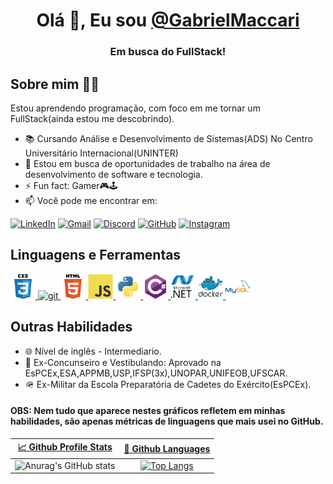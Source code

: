 <h1 align="center">Olá 👋, Eu sou <a href=https://www.linkedin.com/in/gabriel-maccari-55b92331b/>@GabrielMaccari</a></h1>
<h3 align="center">Em busca do FullStack!</h3>

## Sobre mim 👩🏻
Estou aprendendo programação, com foco em me tornar um FullStack(ainda estou me descobrindo).
- 📚 Cursando Análise e Desenvolvimento de Sistemas(ADS) No Centro Universitário Internacional(UNINTER)
- 💼 Estou em busca de oportunidades de trabalho na área de desenvolvimento de software e tecnologia.
- ⚡ Fun fact: Gamer🎮🕹️
- 📫 Você pode me encontrar em:
  

[![LinkedIn](https://img.shields.io/badge/LinkedIn-0077B5?style=for-the-badge&logo=linkedin&logoColor=white&color=0FE688)](https://www.linkedin.com/in/gabrielmaccari/)
[![Gmail](https://img.shields.io/badge/Gmail-333333?style=for-the-badge&logo=gmail&logoColor=white&color=3A6653)](mailto:gabrielmaccari5@gmail.com)
[![Discord](https://img.shields.io/badge/Discord-7289DA?style=for-the-badge&logo=discord&logoColor=white&color=0FE688)](https://discord.com/channels/@bielzinmm1280/)
[![GitHub](https://img.shields.io/badge/GitHub-100000?style=for-the-badge&logo=github&logoColor=white&color=3A6653)](https://github.com/gabrielmaccari)
[![Instagram](https://img.shields.io/badge/-Instagram-%23E4405F?style=for-the-badge&logo=instagram&logoColor=white&color=0FE688)](https://www.instagram.com/gabrielmaccarii/)


## Linguagens e Ferramentas
<p align="left">
  <a href="https://www.w3schools.com/css/" target="_blank" rel="noreferrer"> <img src="https://raw.githubusercontent.com/devicons/devicon/master/icons/css3/css3-original-wordmark.svg" alt="css3" width="40" height="40"/> </a>
  <a href="https://git-scm.com/" target="_blank" rel="noreferrer"> <img src="https://www.vectorlogo.zone/logos/git-scm/git-scm-icon.svg" alt="git" width="40" height="40"/> </a>
  <a href="https://www.w3.org/html/" target="_blank" rel="noreferrer"> <img src="https://raw.githubusercontent.com/devicons/devicon/master/icons/html5/html5-original-wordmark.svg" alt="html5" width="40" height="40"/> </a>
  <a href="https://developer.mozilla.org/en-US/docs/Web/JavaScript" target="_blank" rel="noreferrer"> <img src="https://raw.githubusercontent.com/devicons/devicon/master/icons/javascript/javascript-original.svg" alt="javascript" width="40" height="40"/> </a>
  <a href="https://www.python.org" target="_blank" rel="noreferrer"> <img src="https://raw.githubusercontent.com/devicons/devicon/master/icons/python/python-original.svg" alt="python" width="40" height="40"/> </a>
  <a href="https://docs.microsoft.com/en-us/dotnet/csharp/" target="_blank" rel="noreferrer"> <img src="https://raw.githubusercontent.com/devicons/devicon/master/icons/csharp/csharp-original.svg" alt="csharp" width="40" height="40"/> </a>
  <a href="https://dotnet.microsoft.com/" target="_blank" rel="noreferrer"> <img src="https://raw.githubusercontent.com/devicons/devicon/master/icons/dot-net/dot-net-original-wordmark.svg" alt="dotnet" width="40" height="40"/> </a>
  <a href="https://www.docker.com/" target="_blank" rel="noreferrer"> <img src="https://raw.githubusercontent.com/devicons/devicon/master/icons/docker/docker-original-wordmark.svg" alt="docker" width="40" height="40"/> </a>
  <a href="https://www.mysql.com/" target="_blank" rel="noreferrer"> <img src="https://raw.githubusercontent.com/devicons/devicon/master/icons/mysql/mysql-original-wordmark.svg" alt="mysql" width="40" height="40"/> </a>
</p>

## Outras Habilidades
- 🌐 Nível de inglês - Intermediario.
- 📘 Ex-Concunseiro e Vestibulando: Aprovado na EsPCEx,ESA,APPMB,USP,IFSP(3x),UNOPAR,UNIFEOB,UFSCAR.
- 🪖 Ex-Militar da Escola Preparatória de Cadetes do Exército(EsPCEx).

#### OBS: Nem tudo que aparece nestes gráficos refletem em minhas habilidades, são apenas métricas de linguagens que mais usei no GitHub.

| [📈 Github Profile Stats](https://github.com/anuraghazra/github-readme-stats#github-stats-card) | [📓 Github Languages](https://github.com/anuraghazra/github-readme-stats#top-languages-card) |
| :---: | :---: |
| ![Anurag's GitHub stats](https://github-readme-stats.vercel.app/api?username=gabrielmaccari&show_icons=true&theme=radical) | [![Top Langs](https://github-readme-stats.vercel.app/api/top-langs/?username=gabrielmaccari&&theme=radical)](https://github.com/anuraghazra/github-readme-stats)  |



<div align="center">


</div>


